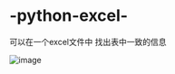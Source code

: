 # -python-excel-
可以在一个excel文件中 找出表中一致的信息

![image](https://github.com/Llvlo/-python-excel-/assets/108935704/fa1ccec4-e0e1-4fa0-9fa4-03033942d43c)
